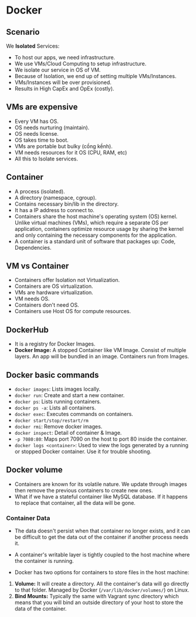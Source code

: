 # Docker

## Scenario
We **Isolated** Services:
- To host our apps, we need infrastructure.
- We use VMs/Cloud Computing to setup infrastructure.
- We isolate our service in OS of VM.
- Because of Isolation, we end up of setting multiple VMs/Instances.
- VMs/Instances will be over provisioned.
- Results in High CapEx and OpEx (costly).

## VMs are expensive
- Every VM has OS.
- OS needs nurturing (maintain).
- OS needs license.
- OS takes time to boot.
- VMs are portable but bulky (cồng kềnh).
- VM needs resources for it OS (CPU, RAM, etc)
- All this to Isolate services.

## Container
- A process (isolated).
- A directory (namespace, cgroup).
- Contains necessary bin/lib in the directory.
- It has a IP address to connect to.
- Containers share the host machine's operating system (OS) kernel. Unlike virtual machines (VMs), which require a separate OS per application, containers optimize resource usage by sharing the kernel and only containing the necessary components for the application.
- A container is a standard unit of software that packages up: Code, Dependencies.

## VM vs Container
- Containers offer Isolation not Virtualization.
- Containers are OS virtualization.
- VMs are hardware virtualization.
- VM needs OS.
- Containers don't need OS.
- Containers use Host OS for compute resources.

## DockerHub
- It is a registry for Docker Images.
- **Docker Image:** A stopped Container like VM Image. Consist of multiple layers. An app will be bundled in an image. Containers run from Images.

## Docker basic commands
- `docker images`: Lists images locally.
- `docker run`: Create and start a new container.
- `docker ps`: Lists running containers.
- `docker ps -a`: Lists all containers.
- `docker exec`: Executes commands on containers.
- `docker start/stop/restart/rm`
- `docker rmi`: Remove docker images.
- `docker inspect`: Detail of container & Image.
- `-p 7080:80`: Maps port 7090 on the host to port 80 inside the container.
- `docker logs <container>`: Used to view the logs generated by a running or stopped Docker container. Use it for trouble shooting.

## Docker volume
- Containers are known for its volatile nature. We update through images then remove the previous containers to create new ones.
- What if we have a stateful container like MySQL database. If it happens to replace that container, all the data will be gone.

### Container Data
- The data doesn't persist when that container no longer exists, and it can be difficult to get the data out of the container if another process needs it.
- A container's writable layer is tightly coupled to the host machine where the container is running.

- Docker has two options for containers to store files in the host machine:
1. **Volume:** It will create a directory. All the container's data will go directly to that folder. Managed by Docker (`/var/lib/docker/volumes/`) on Linux.
2. **Bind Mounts:** Typically the same with Vagrant sync directory which means that you will bind an outside directory of your host to store the data of the container.